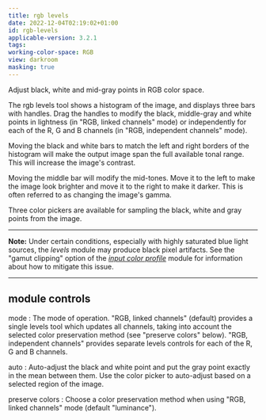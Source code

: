 ```yaml
---
title: rgb levels
date: 2022-12-04T02:19:02+01:00
id: rgb-levels
applicable-version: 3.2.1
tags:
working-color-space: RGB
view: darkroom
masking: true
---
```


Adjust black, white and mid-gray points in RGB color space.

The rgb levels tool shows a histogram of the image, and displays three bars with handles. Drag the handles to modify the black, middle-gray and white points in lightness (in "RGB, linked channels" mode) or independently for each of the R, G and B channels (in "RGB, independent channels" mode).

Moving the black and white bars to match the left and right borders of the histogram will make the output image span the full available tonal range. This will increase the image's contrast.

Moving the middle bar will modify the mid-tones. Move it to the left to make the image look brighter and move it to the right to make it darker. This is often referred to as changing the image's gamma.

Three color pickers are available for sampling the black, white and gray points from the image.

---

**Note:** Under certain conditions, especially with highly saturated blue light sources, the _levels_ module may produce black pixel artifacts. See the "gamut clipping" option of the [_input color profile_](./input-color-profile.md) module for information about how to mitigate this issue.

---

## module controls

mode
: The mode of operation. "RGB, linked channels" (default) provides a single levels tool which updates all channels, taking into account the selected color preservation method (see "preserve colors" below). "RGB, independent channels" provides separate levels controls for each of the R, G and B channels.

auto
: Auto-adjust the black and white point and put the gray point exactly in the mean between them. Use the color picker to auto-adjust based on a selected region of the image.

preserve colors
: Choose a color preservation method when using "RGB, linked channels" mode (default "luminance").
